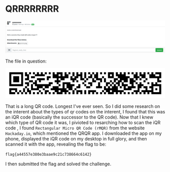 # QRRRRRRRR
![](../images/qrrrrrrrr-part-1.png)

The file in question:

![](../images/qrrrrrrrr.png)

That is a long QR code. Longest I've ever seen. So I did some research on the interent about the types of qr codes on the interent, I found that this was an iQR code (basically the successor to the QR code). Now that I knew which type of QR code it was, I pivioted to resarching how to scan the iQR code , I found `Rectangular Micro QR Code (rMQR)` from the website `Hackaday.io`, which mentioned the QRQR app. I downloaded the app on my phone, displayed the iQR code on my desktop in full glory, and then scanned it with the app, revealing the flag to be:

`flag{a44557e380e3baae9c21c738664c6142}`

I then submitted the flag and solved the challenge.
